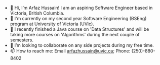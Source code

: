 - 👋 Hi, I’m Arfaz Hussain! I am an aspiring Software Engineer based in Victoria, British Columbia.
- 🏫 I'm currently on my second year Software Engineering (BSEng) program at University of Victoria (UVic).
- 🌱 I recently finished a Java course on 'Data Structures' and will be taking more courses on 'Algorithms' during the next couple of semesters.
- 💞️ I’m looking to collaborate on any side projects during my free time.
- 📫 How to reach me: Email <arfazhussain@uvic.ca>; Phone: (250)-880-8402

<!---
arfazhuss/arfazhuss is a ✨ special ✨ repository because its `README.md` (this file) appears on your GitHub profile.
You can click the Preview link to take a look at your changes.
--->
